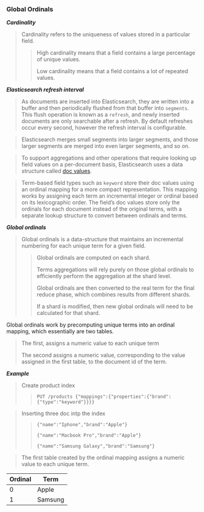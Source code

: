 ### Global Ordinals

***Cardinality***
> 
> Cardinality refers to the uniqueness of values stored in a particular field.
>> High cardinality means that a field contains a large percentage of unique values.
>>
>> Low cardinality means that a field contains a lot of repeated values. 
>>

***Elasticsearch refresh interval***

> As documents are inserted into Elasticsearch, they are written into a buffer and then periodically flushed from that buffer into `segments`. This flush operation is known as a `refresh`, and newly inserted documents are only searchable after a refresh. By default refreshes occur every second, however the refresh interval is configurable.
> 

>  Elasticsearch merges small segments into larger segments, and those larger segments are merged into even larger segments, and so on. 
> 

> To support aggregations and other operations that require looking up field values on a per-document basis, Elasticsearch uses a data structure called [doc values](https://www.elastic.co/guide/en/elasticsearch/reference/7.17/doc-values.html).
> 

> Term-based field types such as `keyword` store their doc values using an ordinal mapping for a more compact representation. This mapping works by assigning each term an incremental integer or ordinal based on its lexicographic order. The field’s doc values store only the ordinals for each document instead of the original terms, with a separate lookup structure to convert between ordinals and terms.
> 

***Global ordinals***

>  Global ordinals is a data-structure that maintains an incremental numbering for each unique term for a given field. 
>> Global ordinals are computed on each shard.
>>
>> Terms aggregations will rely purely on those global ordinals to efficiently perform the aggregation at the shard level. 
>>
>> Global ordinals are then converted  to the real term for the final reduce phase, which combines results from different shards.
>> 
>> If a shard is modified, then new global ordinals will need to be calculated for that shard.
>> 

Global ordinals work by precomputing unique terms into an ordinal mapping, which essentially are two tables.

> The first, assigns a numeric value to each unique term
> 
> The second assigns a numeric value, corresponding to the value assigned in the first table, to the document id of the term. 
> 

***Example***

> Create product index
>> `PUT /products {"mappings":{"properties":{"brand":{"type":"keyword"}}}}`

> Inserting three doc intp the index
>> `{"name":"Iphone","brand":"Apple"}`
>>
>> `{"name":"Macbook Pro","brand":"Apple"}`
>> 
>> `{"name":"Samsung Galaxy","brand":"Samsung"}`

> The first table created by the ordinal mapping assigns a numeric value to each unique term.

| Ordinal |  Term   |
| --------| --------|
| 0       | Apple   |
| 1       | Samsung |
